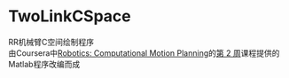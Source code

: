 # TwoLinkCSpace
RR机械臂C空间绘制程序<br>
由Coursera中[Robotics: Computational Motion Planning](https://www.coursera.org/learn/robotics-motion-planning/home/welcome)的[第 2 周](https://www.coursera.org/learn/robotics-motion-planning/home/week/2)课程提供的Matlab程序改编而成<br>
